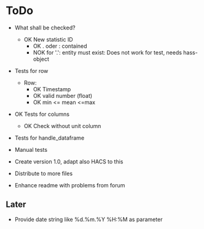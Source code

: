# ToDo

- What shall be checked?
  - OK New statistic ID
    - OK . oder : contained
    - NOK for '.': entity must exist: Does not work for test, needs hass-object
- Tests for row
  - Row:
    - OK Timestamp
    - OK valid number (float)
    - OK min <= mean <=max
- OK Tests for columns
    - OK Check without unit column
- Tests for handle_dataframe

- Manual tests
- Create version 1.0, adapt also HACS to this

- Distribute to more files
- Enhance readme with problems from forum

## Later

- Provide date string like %d.%m.%Y %H:%M as parameter